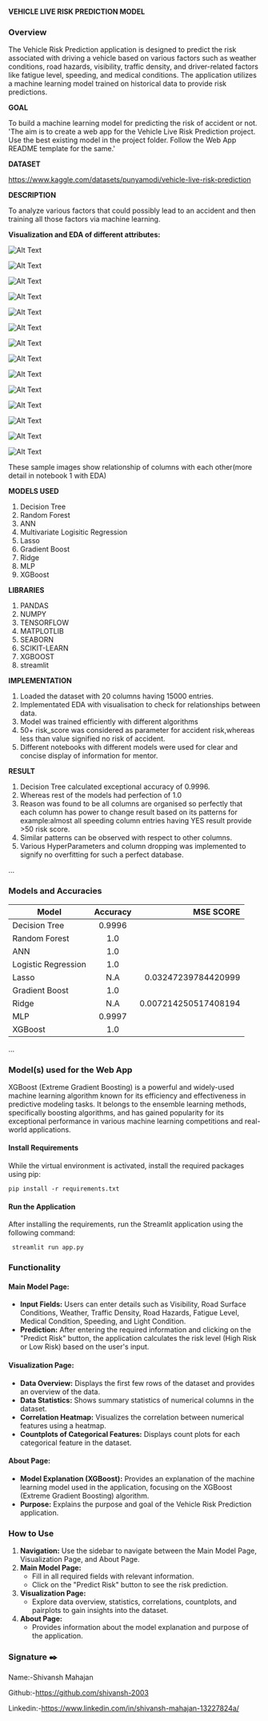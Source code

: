 **VEHICLE LIVE RISK PREDICTION MODEL**


### Overview
The Vehicle Risk Prediction application is designed to predict the risk associated with driving a vehicle based on various factors such as weather conditions, road hazards, visibility, traffic density, and driver-related factors like fatigue level, speeding, and medical conditions. The application utilizes a machine learning model trained on historical data to provide risk predictions.



**GOAL**

To build a machine learning model for predicting the risk of accident or not.
'The aim is to create a web app for the Vehicle Live Risk Prediction project. Use the best existing model in the project folder. Follow the Web App README template for the same.'


**DATASET**

https://www.kaggle.com/datasets/punyamodi/vehicle-live-risk-prediction

**DESCRIPTION**

To analyze various factors that could possibly lead to an accident and then training all those factors via machine learning.

**Visualization and EDA of different attributes:**


![Alt Text](./Images/1.png)

![Alt Text](./Images/2.png)

![Alt Text](./Images/3.png)

![Alt Text](./Images/boxplot_Fatigue_Level.png)

![Alt Text](./Images/boxplot_Landscape.png)

![Alt Text](./Images/boxplot_Light_Conditions.png)


![Alt Text](./Images/boxplot_Medical_Condition.png)

![Alt Text](./Images/boxplot_Road_Hazards.png)

![Alt Text](./Images/boxplot_Road_Surface_Condition.png)

![Alt Text](./Images/boxplot_Road_Type.png)

![Alt Text](./Images/boxplot_Time_of_Day.png)

![Alt Text](./Images/boxplot_Traffic_Density.png)

![Alt Text](./Images/boxplot_Visibility.png)

![Alt Text](./Images/boxplot_Weather.png)







These sample images show relationship of columns with each other(more detail in notebook 1 with EDA)

**MODELS USED**
1) Decision Tree 
2) Random Forest
3) ANN 
4) Multivariate Logisitic Regression
5) Lasso
6) Gradient Boost
7) Ridge
8) MLP
9) XGBoost

**LIBRARIES**
1) PANDAS
2) NUMPY
3) TENSORFLOW
4) MATPLOTLIB
5) SEABORN
6) SCIKIT-LEARN
7) XGBOOST
8) streamlit

**IMPLEMENTATION**
1) Loaded the dataset with 20 columns having 15000 entries.
2) Implementated EDA with visualisation to check for relationships between data.
3) Model was trained efficiently with different algorithms
4) 50+ risk_score was considered as parameter for accident risk,whereas less than value signified no risk of accident.
4) Different notebooks with different models were used for clear and concise display of information for mentor.

**RESULT**
1) Decision Tree calculated exceptional accuracy of 0.9996.
2) Whereas rest of the models had perfection of 1.0
3) Reason was found to be all columns are organised so perfectly that each column has power to change result based on its patterns 
   for example:almost all speeding column entries having YES result provide >50 risk score.
4) Similar patterns can be observed with respect to other columns.
5) Various HyperParameters and column dropping was implemented to signify no overfitting for such a perfect database.


...

### Models and Accuracies

| Model                         | Accuracy   | MSE SCORE          |
| ----------------------------- |:----------:| ------------------:|
| Decision Tree                 | 0.9996     |                    |
| Random Forest                 | 1.0        |                    |
| ANN                           | 1.0        |                    |
| Logistic Regression           | 1.0        |                    |
| Lasso                         | N.A        | 0.03247239784420999|
| Gradient Boost                | 1.0        |                    |
| Ridge                         | N.A        | 0.007214250517408194|
| MLP                           | 0.9997     |                    |
| XGBoost                       | 1.0        |                    |


...
### Model(s) used for the Web App 
XGBoost (Extreme Gradient Boosting) is a powerful and widely-used machine learning algorithm known for its efficiency and effectiveness in predictive modeling tasks. It belongs to the ensemble learning methods, specifically boosting algorithms, and has gained popularity for its exceptional performance in various machine learning competitions and real-world applications.

#### Install Requirements
 While the virtual environment is activated, install the required packages using pip:
  ```
  pip install -r requirements.txt
  ```
#### Run the Application
 After installing the requirements, run the Streamlit application using the following command:
 ```
  streamlit run app.py
  ```


### Functionality
#### Main Model Page:
- **Input Fields:** Users can enter details such as Visibility, Road Surface Conditions, Weather, Traffic Density, Road Hazards, Fatigue Level, Medical Condition, Speeding, and Light Condition.
- **Prediction:** After entering the required information and clicking on the "Predict Risk" button, the application calculates the risk level (High Risk or Low Risk) based on the user's input.


#### Visualization Page:
- **Data Overview:** Displays the first few rows of the dataset and provides an overview of the data.
- **Data Statistics:** Shows summary statistics of numerical columns in the dataset.
- **Correlation Heatmap:** Visualizes the correlation between numerical features using a heatmap.
- **Countplots of Categorical Features:** Displays count plots for each categorical feature in the dataset.



#### About Page:
- **Model Explanation (XGBoost):** Provides an explanation of the machine learning model used in the application, focusing on the XGBoost (Extreme Gradient Boosting) algorithm.
- **Purpose:** Explains the purpose and goal of the Vehicle Risk Prediction application.


### How to Use
1. **Navigation:** Use the sidebar to navigate between the Main Model Page, Visualization Page, and About Page.
2. **Main Model Page:**
   - Fill in all required fields with relevant information.
   - Click on the "Predict Risk" button to see the risk prediction.
3. **Visualization Page:**
   - Explore data overview, statistics, correlations, countplots, and pairplots to gain insights into the dataset.
4. **About Page:**
   - Provides information about the model explanation and purpose of the application.



### Signature ✒️

Name:-Shivansh Mahajan

Github:-https://github.com/shivansh-2003

Linkedin:-https://www.linkedin.com/in/shivansh-mahajan-13227824a/
